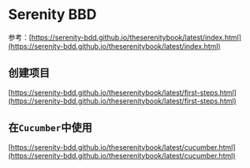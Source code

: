 # Serenity BBD

参考：[https://serenity-bdd.github.io/theserenitybook/latest/index.html](https://serenity-bdd.github.io/theserenitybook/latest/index.html)

## 创建项目

[https://serenity-bdd.github.io/theserenitybook/latest/first-steps.html](https://serenity-bdd.github.io/theserenitybook/latest/first-steps.html)

## 在`Cucumber`中使用

[https://serenity-bdd.github.io/theserenitybook/latest/cucumber.html](https://serenity-bdd.github.io/theserenitybook/latest/cucumber.html)
